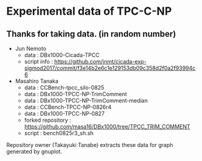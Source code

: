 # Experimental data of TPC-C-NP

## Thanks for taking data. (in random number)
- Jun Nemoto
  - data : DBx1000-Cicada-TPCC
  - script info : https://github.com/jnmt/cicada-exp-sigmod2017/commit/f3e14b2e6c1e129153db09c358d2f0a2f93994c6
- Masahiro Tanaka
  - data : CCBench-tpcc_silo-0825
  - data : DBx1000-TPCC-NP-TrimComment
  - data : DBx1000-TPCC-NP-TrimComment-median
  - data : CCBench-TPCC-NP-0826r4
  - data : DBx1000-TPCC-NP-0827
  - forked repository : https://github.com/masa16/DBx1000/tree/TPCC_TRIM_COMMENT
  - script : bench0825r3_sh.sh


Repository owner (Takayuki Tanabe) extracts these data for graph generated by gnuplot.
